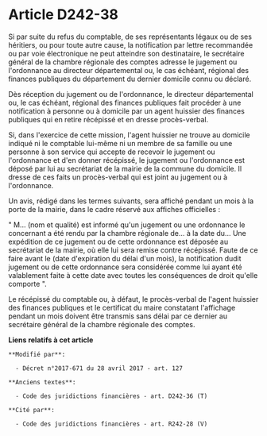 # Article D242-38

Si par suite du refus du comptable, de ses représentants légaux ou de ses héritiers, ou pour toute autre cause, la
notification par lettre recommandée ou par voie électronique ne peut atteindre son destinataire, le secrétaire général de la
chambre régionale des comptes adresse le jugement ou l'ordonnance au directeur départemental ou, le cas échéant, régional des
finances publiques du département du dernier domicile connu ou déclaré.  

Dès réception du jugement ou de l'ordonnance, le directeur départemental ou, le cas échéant, régional des finances publiques
fait procéder à une notification à personne ou à domicile par un agent huissier des finances publiques qui en retire
récépissé et en dresse procès-verbal. 

Si, dans l'exercice de cette mission, l'agent huissier ne trouve au domicile indiqué ni le comptable lui-même ni un membre de
sa famille ou une personne à son service qui accepte de recevoir le jugement ou l'ordonnance et d'en donner récépissé, le
jugement ou l'ordonnance est déposé par lui au secrétariat de la mairie de la commune du domicile. Il dresse de ces faits un
procès-verbal qui est joint au jugement ou à l'ordonnance. 

Un avis, rédigé dans les termes suivants, sera affiché pendant un mois à la porte de la mairie, dans le cadre réservé aux
affiches officielles : 

" M... (nom et qualité) est informé qu'un jugement ou une ordonnance le concernant a été rendu par la chambre régionale de...
à la date du... Une expédition de ce jugement ou de cette ordonnance est déposée au secrétariat de la mairie, où elle lui
sera remise contre récépissé. Faute de ce faire avant le (date d'expiration du délai d'un mois), la notification dudit
jugement ou de cette ordonnance sera considérée comme lui ayant été valablement faite à cette date avec toutes les
conséquences de droit qu'elle comporte ". 

Le récépissé du comptable ou, à défaut, le procès-verbal de l'agent huissier des finances publiques et le certificat du maire
constatant l'affichage pendant un mois doivent être transmis sans délai par ce dernier au secrétaire général de la chambre
régionale des comptes.

**Liens relatifs à cet article**

	**Modifié par**:

	  - Décret n°2017-671 du 28 avril 2017 - art. 127

	**Anciens textes**:

	  - Code des juridictions financières - art. D242-36 (T)

	**Cité par**:

	  - Code des juridictions financières - art. R242-28 (V)
